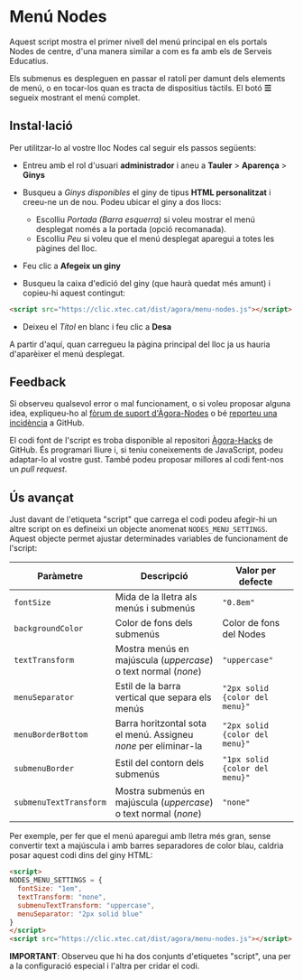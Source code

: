# Menú Nodes


Aquest script mostra el primer nivell del menú principal en els portals Nodes de centre, d'una manera similar
a com es fa amb els de Serveis Educatius.

Els submenus es despleguen en passar el ratolí per damunt dels elements de menú, o en tocar-los quan es tracta
de dispositius tàctils. El botó __☰__ segueix mostrant el menú complet.

## Instal·lació
Per utilitzar-lo al vostre lloc Nodes cal seguir els passos següents:

- Entreu amb el rol d'usuari __administrador__ i aneu a __Tauler__ > __Aparença__ > __Ginys__

- Busqueu a _Ginys disponibles_ el giny de tipus __HTML personalitzat__ i creeu-ne un de nou. Podeu ubicar el giny a dos llocs:
  - Escolliu _Portada (Barra esquerra)_ si voleu mostrar el menú desplegat només a la portada (opció recomanada).
  - Escolliu _Peu_ si voleu que el menú desplegat aparegui a totes les pàgines del lloc.

- Feu clic a __Afegeix un giny__

- Busqueu la caixa d'edició del giny (que haurà quedat més amunt) i copieu-hi aquest contingut:
```html
<script src="https://clic.xtec.cat/dist/agora/menu-nodes.js"></script>
```

- Deixeu el _Títol_ en blanc i feu clic a __Desa__

A partir d'aquí, quan carregueu la pàgina principal del lloc ja us hauria d'aparèixer el menú desplegat.

## Feedback
Si observeu qualsevol error o mal funcionament, o si voleu proposar alguna idea, expliqueu-ho al [fòrum de suport d'Àgora-Nodes](https://agora.xtec.cat/moodle/moodle/mod/forum/view.php?id=1721) o bé [reporteu una incidència](https://github.com/projectestac/agora-hacks/issues) a GitHub.

El codi font de l'script es troba disponible al repositori [Àgora-Hacks](https://github.com/projectestac/agora-hacks) de GitHub. És programari lliure i, si teniu coneixements de JavaScript, podeu adaptar-lo al vostre gust. També podeu proposar millores al codi fent-nos un _pull request_.

## Ús avançat
Just davant de l'etiqueta "script" que carrega el codi podeu afegir-hi un altre script on es defineixi un objecte anomenat `NODES_MENU_SETTINGS`. Aquest objecte permet ajustar determinades variables de funcionament de l'script:

|Paràmetre              |Descripció                                                       |Valor per defecte              |
|-----------------------|-----------------------------------------------------------------|-------------------------------|
|`fontSize`             |Mida de la lletra als menús i submenús                           |`"0.8em"`                      |
|`backgroundColor`      |Color de fons dels submenús                                      |Color de fons del Nodes        |
|`textTransform`        |Mostra menús en majúscula (_uppercase_) o text normal (_none_)   |`"uppercase"`                  |
|`menuSeparator`        |Estil de la barra vertical que separa els menús                  |`"2px solid {color del menu}"` |
|`menuBorderBottom`     |Barra horitzontal sota el menú. Assigneu _none_ per eliminar-la  |`"2px solid {color del menu}"` |
|`submenuBorder`        |Estil del contorn dels submenús                                  |`"1px solid {color del menu}"` |
|`submenuTextTransform` |Mostra submenús en majúscula (_uppercase_) o text normal (_none_)|`"none"`                       |

Per exemple, per fer que el menú aparegui amb lletra més gran, sense convertir text a majúscula i amb barres separadores de color blau, caldria posar aquest codi dins del giny HTML:

```html
<script>
NODES_MENU_SETTINGS = {
  fontSize: "1em",
  textTransform: "none",
  submenuTextTransform: "uppercase",
  menuSeparator: "2px solid blue"
}
</script>
<script src="https://clic.xtec.cat/dist/agora/menu-nodes.js"></script>
```

__IMPORTANT__: Observeu que hi ha dos conjunts d'etiquetes "script", una per a la configuració especial i l'altra per cridar el codi.
